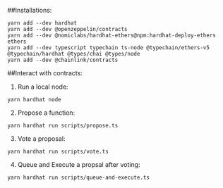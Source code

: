 ##Installations:

```shell
yarn add --dev hardhat
yarn add --dev @openzeppelin/contracts
yarn add --dev @nomiclabs/hardhat-ethers@npm:hardhat-deploy-ethers ethers
yarn add --dev typescript typechain ts-node @typechain/ethers-v5 @typechain/hardhat @types/chai @types/node
yarn add --dev @chainlink/contracts
```

##Interact with contracts:

1. Run a local node:

```shell
yarn hardhat node
```

2. Propose a function:

```shell
yarn hardhat run scripts/propose.ts
```

3. Vote a proposal:

```shell
yarn hardhat run scripts/vote.ts
```

4. Queue and Execute a propsal after voting:

```shell
yarn hardhat run scripts/queue-and-execute.ts
```
